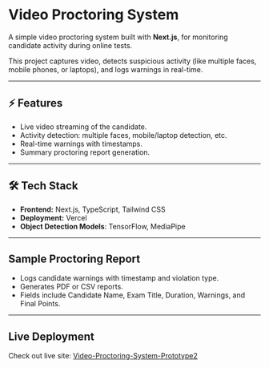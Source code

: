 # Video Proctoring System

A simple video proctoring system built with **Next.js**, for monitoring candidate activity during online tests.  

This project captures video, detects suspicious activity (like multiple faces, mobile phones, or laptops), and logs warnings in real-time.

---

## ⚡ Features

- Live video streaming of the candidate.
- Activity detection: multiple faces, mobile/laptop detection, etc.
- Real-time warnings with timestamps.
- Summary proctoring report generation.

---

## 🛠 Tech Stack

- **Frontend:** Next.js, TypeScript, Tailwind CSS    
- **Deployment:** Vercel
- **Object Detection Models**: TensorFlow, MediaPipe

---

## Sample Proctoring Report

- Logs candidate warnings with timestamp and violation type.
- Generates PDF or CSV reports.
- Fields include Candidate Name, Exam Title, Duration, Warnings, and Final Points.

---

## Live Deployment

Check out live site: [Video-Proctoring-System-Prototype2](https://video-proctoring-system-prototype2.vercel.app/)


